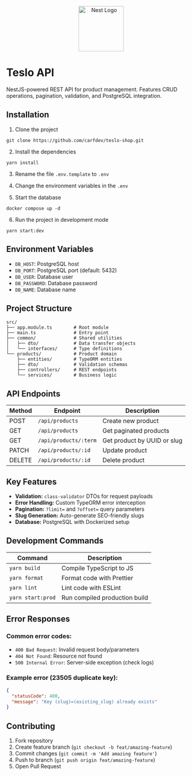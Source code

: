 <p align="center">
  <a href="http://nestjs.com/" target="blank"><img src="https://nestjs.com/img/logo-small.svg" width="120" alt="Nest Logo" /></a>
</p>


# Teslo API

NestJS-powered REST API for product management. Features CRUD operations, pagination, validation, and PostgreSQL integration.

## Installation

1. Clone the project
```
git clone https://github.com/carfdev/teslo-shop.git
```

2. Install the dependencies 
```
yarn install
```

3. Rename the file ```.env.template``` to ```.env```

4. Change the environment variables in the ```.env```

5. Start the database
```
docker compose up -d
```

6. Run the project in development mode
```
yarn start:dev
```

## Environment Variables

* `DB_HOST`: PostgreSQL host
* `DB_PORT`: PostgreSQL port (default: 5432)
* `DB_USER`: Database user
* `DB_PASSWORD`: Database password
* `DB_NAME`: Database name

## Project Structure

```text
src/
├── app.module.ts        # Root module
├── main.ts              # Entry point
├── common/              # Shared utilities
│   ├── dto/             # Data transfer objects
│   └── interfaces/      # Type definitions
└── products/            # Product domain
    ├── entities/        # TypeORM entities
    ├── dto/             # Validation schemas
    ├── controllers/     # REST endpoints
    └── services/        # Business logic
```

## API Endpoints

| Method | Endpoint              | Description                       |
|--------|-----------------------|-----------------------------------|
| POST   | `/api/products`       | Create new product                |
| GET    | `/api/products`       | Get paginated products            |
| GET    | `/api/products/:term` | Get product by UUID or slug       |
| PATCH  | `/api/products/:id`   | Update product                    |
| DELETE | `/api/products/:id`   | Delete product                    |


## Key Features

- **Validation:** `class-validator` DTOs for request payloads  
- **Error Handling:** Custom TypeORM error interception  
- **Pagination:** `?limit=` and `?offset=` query parameters  
- **Slug Generation:** Auto-generate SEO-friendly slugs  
- **Database:** PostgreSQL with Dockerized setup

## Development Commands

| Command           | Description                   |
|-------------------|-------------------------------|
| `yarn build`      | Compile TypeScript to JS      |
| `yarn format`     | Format code with Prettier     |
| `yarn lint`       | Lint code with ESLint         |
| `yarn start:prod` | Run compiled production build |


## Error Responses

### Common error codes:

- `400 Bad Request`: Invalid request body/parameters
- `404 Not Found`: Resource not found
- `500 Internal Error`: Server-side exception (check logs)

### Example error (23505 duplicate key):
```json
{
  "statusCode": 400,
  "message": "Key (slug)=(existing_slug) already exists"
}
```

## Contributing

1. Fork repository
2. Create feature branch (`git checkout -b feat/amazing-feature`)
3. Commit changes (`git commit -m 'Add amazing feature'`)
4. Push to branch (`git push origin feat/amazing-feature`)
5. Open Pull Request
